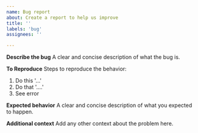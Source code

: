```yaml
---
name: Bug report
about: Create a report to help us improve
title: ''
labels: 'bug'
assignees: ''

---
```


**Describe the bug**
A clear and concise description of what the bug is.

**To Reproduce**
Steps to reproduce the behavior:
1. Do this '...'
2. Do that '....'
3. See error

**Expected behavior**
A clear and concise description of what you expected to happen.

**Additional context**
Add any other context about the problem here.